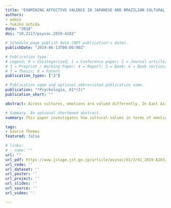 ```yaml
---
title: "EXAMINING AFFECTIVE VALENCE IN JAPANESE AND BRAZILIAN CULTURAL PRODUCTS: AN ANALYSIS ON EMOTIONAL WORDS IN SONG LYRICS AND NEWS ARTICLES"
authors:
- admin
- Yukiko Uchida
date: "2018"
doi: "10.2117/psysoc.2019-A103"

# Schedule page publish date (NOT publication's date).
publishDate: "2019-06-13T00:00:00Z"

# Publication type.
# Legend: 0 = Uncategorized; 1 = Conference paper; 2 = Journal article;
# 3 = Preprint / Working Paper; 4 = Report; 5 = Book; 6 = Book section;
# 7 = Thesis; 8 = Patent
publication_types: ["2"]

# Publication name and optional abbreviated publication name.
publication: "*Psychologia, 61*(3)"
publication_short: ""

abstract: Across cultures, emotions are valued differently. In East Asia, individuals avoid extremely positive or negative emotions, while in Latin America, individuals value positive emotions and dampen negative emotions. This paper investigates how these tendencies are present in cultural products across Japan and Brazil. We analyzed the valence of the emotion in song lyrics (Study 1) and news articles (Study 2). The analysis was based on a database of 1034 words that were previously validated in terms of valence (negative, neutral or positive). Results from both studies suggest that positive words are more frequently used in Brazil than in Japan, and neutral words are more frequently used in Japan than in Brazil. These results are consistent with the hypothesis that Brazilian culture is more likely to value positive emotions than Japanese culture.

# Summary. An optional shortened abstract.
summary: This paper investigates how cultural values in terms of emotions are present in cultural products (song lyrics and news articles) from Japan and Brazil.

tags:
- Source Themes
featured: false

# links:
# - name: ""
url: ""
url_pdf: https://www.jstage.jst.go.jp/article/psysoc/61/3/61_2019-A103/_article/-char/en
url_code: ''
url_dataset: ''
url_poster: ''
url_project: ''
url_slides: ''
url_source: ''
url_video: ''

---
```




